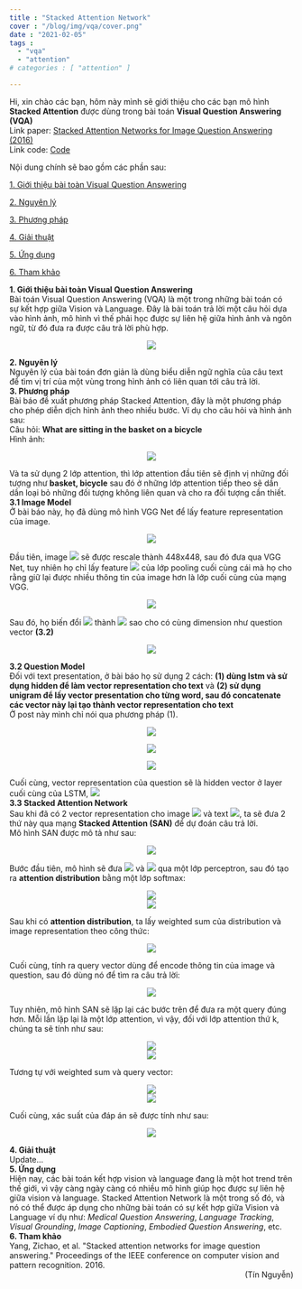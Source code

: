 ```yaml
---
title : "Stacked Attention Network"
cover : "/blog/img/vqa/cover.png"
date : "2021-02-05"
tags : 
  - "vqa"
  - "attention"
# categories : [ "attention" ]

---
```


Hi, xin chào các bạn, hôm này mình sẽ giới thiệu cho các bạn mô hình <b>Stacked Attention</b> được dùng trong bài toán <b>Visual Question Answering (VQA)</b><br/>
Link paper: [Stacked Attention Networks for Image Question Answering (2016)](https://arxiv.org/abs/1511.02274)<br/>
Link code: [Code](https://github.com/rs9000/VisualReasoning_MMnet)<br/>

Nội dung chính sẽ bao gồm các phần sau: <br/>

<a href="#1. Giới thiệu bài toàn Visual Question Answering">1. Giới thiệu bài toàn Visual Question Answering</a>

<a href="#2. Nguyên lý">2. Nguyên lý</a>

<a href="#3. Phương pháp">3. Phương pháp</a>

<a href="#4. Giải thuật">4. Giải thuật</a>

<a href="#5. Ứng dụng">5. Ứng dụng</a>

<a href="#6. Tham khảo">6. Tham khảo</a>

<section id="1. Giới thiệu bài toàn Visual Question Answering">
<b>1. Giới thiệu bài toàn Visual Question Answering</b>
</section>
Bài toán Visual Question Answering (VQA) là một trong những bài toán có sự kết hợp giữa Vision và Language. Đây là bài toán trả lời một câu hỏi dựa vào hình ảnh, mô hình vì thế phải học được sự liên hệ giữa hình ảnh và ngôn ngữ, từ đó đưa ra được câu trả lời phù hợp.
<p align="center">
  <img src="https://github.com/ngthanhtin/ngthanhtin.github.io/blob/master/_data/vqa/process.png?raw=true">
</p>

<section id="2. Nguyên lý">
<b>2. Nguyên lý</b>
</section>
Nguyên lý của bài toán đơn giản là dùng biểu diễn ngữ nghĩa của câu text để tìm vị trí của một vùng trong hình ảnh có liên quan tới câu trả lời.<br/>


<section id="3. Phương pháp">
<b>3. Phương pháp</b>
</section>
Bài báo đề xuất phương pháp Stacked Attention, đây là một phương pháp cho phép diễn dịch hình ảnh theo nhiều bước. Ví dụ cho câu hỏi và hình ảnh sau:<br/>
Câu hỏi: <b> What are sitting in the basket on a bicycle </b><br/>
Hình ảnh:
<p align="center">
  <img src="https://github.com/ngthanhtin/ngthanhtin.github.io/blob/master/_data/vqa/attention.png?raw=true">
</p>
Và ta sử dụng 2 lớp attention, thì lớp attention đầu tiên sẽ định vị những đối tượng như <b>basket, bicycle</b> sau đó ở những lớp attention tiếp theo sẽ dần dần loại bỏ những đối tượng không liên quan và cho ra đối tượng cần thiết.<br/>
<b>3.1 Image Model</b><br/>
Ở bài báo này, họ đã dùng mô hình VGG Net để lấy feature representation của image.<br/>
<p align="center">
  <img src="https://github.com/ngthanhtin/ngthanhtin.github.io/blob/master/_data/vqa/vgg.png?raw=true">
</p>
Đầu tiên, image <img src="https://render.githubusercontent.com/render/math?math=I"> sẽ được rescale thành 448x448, sau đó đưa qua VGG Net, tuy nhiên họ chỉ lấy feature <img src="https://render.githubusercontent.com/render/math?math=f_{I}"> của lớp pooling cuối cùng cái mà họ cho rằng giữ lại được nhiều thông tin của image hơn là lớp cuối cùng của mạng VGG.<br/>
<p align="center">
<img src="https://render.githubusercontent.com/render/math?math=f_{I} = CNN_{vgg}(I)">
</p>
Sau đó, họ biến đổi <img src="https://render.githubusercontent.com/render/math?math=f_{I}"> thành <img src="https://render.githubusercontent.com/render/math?math=v_{I}"> sao cho có cùng dimension như question vector <b>(3.2)</b><br/>
<p align="center">
<img src="https://render.githubusercontent.com/render/math?math=v_{I} = tanh(W_{I}f_{I}%2Bb_{I})">
</p>
<b>3.2 Question Model</b><br/>
Đối với text presentation, ở bài báo họ sử dụng 2 cách: <b>(1) dùng lstm và sử dụng hidden để làm vector representation cho text</b> và <b>(2) sử dụng unigram để lấy vector presentation cho từng word, sau đó concatenate các vector này lại tạo thành vector representation cho text</b><br/>
Ở post này mình chỉ nói qua phương pháp (1).<br/>
<p align="center">
  <img src="https://github.com/ngthanhtin/ngthanhtin.github.io/blob/master/_data/vqa/lstm.png?raw=true">
</p>

<p align="center">
<img src="https://render.githubusercontent.com/render/math?math=x_{t} = W_{e}q_{t}, t \in {1,2,...,T}">
</p>
<p align="center">
<img src="https://render.githubusercontent.com/render/math?math=h_{t} = LSTM(x_{t}), t \in {1,2,...,T}">
</p>
Cuối cùng, vector representation của question sẽ là hidden vector ở layer cuối cùng của LSTM, <img src="https://render.githubusercontent.com/render/math?math=v_{Q} = h_{T}"><br/>
<b>3.3 Stacked Attention Network</b><br/>
Sau khi đã có 2 vector representation cho image <img src="https://render.githubusercontent.com/render/math?math=v_{I}"> và text <img src="https://render.githubusercontent.com/render/math?math=v_{Q}">, ta sẽ đưa 2 thứ này qua mạng <b>Stacked Attention (SAN)</b> để dự đoán câu trả lời.<br/> 
Mô hình SAN được mô tả như sau: <br/>
<p align="center">
<img src="https://github.com/ngthanhtin/ngthanhtin.github.io/blob/master/_data/vqa/san.png?raw=true">
</p>
Bước đầu tiên, mô hình sẽ đưa <img src="https://render.githubusercontent.com/render/math?math=v_{I}"> và <img src="https://render.githubusercontent.com/render/math?math=v_{Q}"> qua một lớp perceptron, sau đó tạo ra <b>attention distribution</b> bằng một lớp softmax: <br/>
<p align="center">
<img src="https://render.githubusercontent.com/render/math?math=h_{A} = tanh(W_{I,A}v_{I} \bigoplus(W_{Q,A}v_{Q} %2B b_{A}))"><br/>
<img src="https://render.githubusercontent.com/render/math?math=p_{I} = softmax(W_{p}h_{A} %2B b_{p})">
</p>
Sau khi có <b>attention distribution</b>, ta lấy weighted sum của distribution và image representation theo công thức: <br/>
<p align="center">
<img src="https://render.githubusercontent.com/render/math?math=\tilde{v}_{I} = \sum_{i}p_{i}v_{i}">
</p>
Cuối cùng, tính ra query vector dùng để encode thông tin của image và question, sau đó dùng nó để tìm ra câu trả lời: <br/>
<p align="center">
<img src="https://render.githubusercontent.com/render/math?math=u = \tilde{v}_{I} %2B v_{Q}">
</p>

Tuy nhiên, mô hình SAN sẽ lặp lại các bước trên để đưa ra một query đúng hơn. Mỗi lần lặp lại là một lớp attention, vì vậy, đối với lớp attention thứ k, chúng ta sẽ tính như sau: <br/>
<p align="center">
<img src="https://render.githubusercontent.com/render/math?math=h^{k}_{A} = tanh(W^{k}_{I,A}v_{I} \bigoplus(W^{k}_{Q,A}u^{k-1} %2B b^{k}_{A}))"><br/>
<img src="https://render.githubusercontent.com/render/math?math=p^{k}_{I} = softmax(W^{k}_{p}h^{k}_{A} %2B b^{k}_{p})">
</p>
Tương tự với weighted sum và query vector:<br/>
<p align="center">
<img src="https://render.githubusercontent.com/render/math?math=\tilde{v}^{k}_{I} = \sum_{i}p^{k}_{i}v_{i}"><br/>
<img src="https://render.githubusercontent.com/render/math?math=u^{k} = \tilde{v}^{k}_{I} %2B u^{k-1}">
</p>
Cuối cùng, xác suất của đáp án sẽ được tính như sau: <br/>
<p align="center">
<img src="https://render.githubusercontent.com/render/math?math=p_{ans}=softmax(W_{u}u^{K} %2B b_{u})">
</p>

<section id="4. Giải thuật">
<b>4. Giải thuật</b>
</section>
Update...

<section id="5. Ứng dụng">
<b>5. Ứng dụng</b>
</section>
Hiện nay, các bài toán kết hợp vision và language đang là một hot trend trên thế giới, vì vậy càng ngày càng có nhiều mô hình giúp học được sự liên hệ giữa vision và language. Stacked Attention Network là một trong số đó, và nó có thể được áp dụng cho những bài toán có sự kết hợp giữa Vision và Language ví dụ như: <i>Medical Question Answering</i>, <i>Language Tracking</i>, <i>Visual Grounding</i>, <i>Image Captioning</i>, <i>Embodied Question Answering</i>, etc.<br/>

<section id="6. Tham khảo">
<b>6. Tham khảo</b>
</section>
Yang, Zichao, et al. "Stacked attention networks for image question answering." Proceedings of the IEEE conference on computer vision and pattern recognition. 2016.<br/>

<div style="text-align: right"> (Tín Nguyễn) </div>
